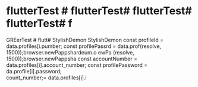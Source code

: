 # flutterTest # flutterTest# flutterTest# flutterTest# f
GREerTest # flutt# StylishDemon
StylishDemon        const profileId = data.profiles[i.pumber;
        const profilePassrd = data.prof(resolve, 1500));browser.newPappshardeum.o
ewPa
(resolve, 1500));browser.newPappsha
        const accountNumber = data.profiles[i].account_number;
        const profilePassword = da.profile[i].password;   
count_number;= data.profiles[i].i
